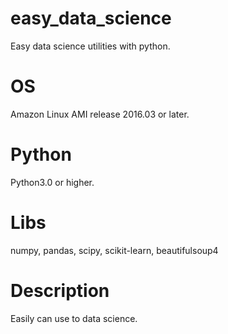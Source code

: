 # easy_data_science
Easy data science utilities with python.

# OS
Amazon Linux AMI release 2016.03 or later.

# Python
Python3.0 or higher.

# Libs
numpy, pandas, scipy, scikit-learn, beautifulsoup4

# Description
Easily can use to data science. 
